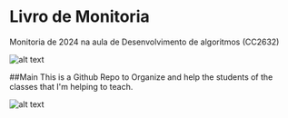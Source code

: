 
# Livro de Monitoria

Monitoria de 2024 na aula de Desenvolvimento de algoritmos (CC2632)

![alt text](https://github.com/kauantp/monitoria_Desenvolvimento_de_algoritimos/blob/main/imagens/GitHub.jpeg?raw=true)



##Main
This is a Github Repo to Organize and help the students of the classes that I'm helping to teach.

![alt text](https://media.giphy.com/headers/GitHub/w8ZJLtJbmuph.gif?raw=true)
